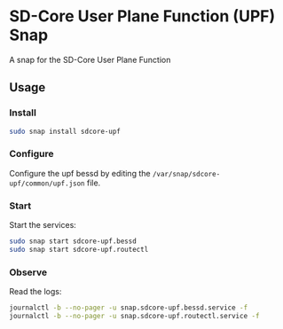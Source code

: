 # SD-Core User Plane Function (UPF) Snap

A snap for the SD-Core User Plane Function

## Usage

### Install

```bash
sudo snap install sdcore-upf
```

### Configure

Configure the upf bessd by editing the `/var/snap/sdcore-upf/common/upf.json` file.

### Start

Start the services:

```bash
sudo snap start sdcore-upf.bessd
sudo snap start sdcore-upf.routectl
```

### Observe

Read the logs:

```bash
journalctl -b --no-pager -u snap.sdcore-upf.bessd.service -f
journalctl -b --no-pager -u snap.sdcore-upf.routectl.service -f
```
